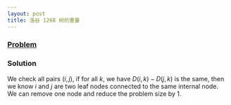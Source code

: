 ```yaml
---
layout: post
title: 洛谷 1268 树的重量
---
```


### [Problem](https://www.luogu.org/problem/show?pid=1268)

### Solution
We check all pairs $(i, j)$, if for all $k$, we have $D(i,k)-D(j,k)$ is the same, then we know $i$ and $j$ are two leaf nodes connected to the same
internal node.  We can remove one node and reduce the problem size by 1.
